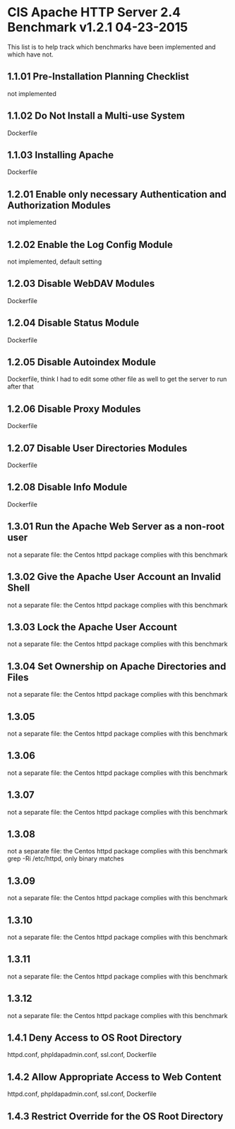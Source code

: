 # CIS Apache HTTP Server 2.4 Benchmark v1.2.1 04-23-2015
This list is to help track which benchmarks have been implemented and which have not.

## 1.1.01 Pre-Installation Planning Checklist
not implemented

## 1.1.02 Do Not Install a Multi-use System
Dockerfile

## 1.1.03 Installing Apache
Dockerfile

## 1.2.01 Enable only necessary Authentication and Authorization Modules
not implemented

## 1.2.02 Enable the Log Config Module
not implemented, default setting

## 1.2.03 Disable WebDAV Modules
Dockerfile

## 1.2.04 Disable Status Module
Dockerfile

## 1.2.05 Disable Autoindex Module
Dockerfile, think I had to edit some other file as well to get the server to run after that

## 1.2.06 Disable Proxy Modules
Dockerfile

## 1.2.07 Disable User Directories Modules
Dockerfile

## 1.2.08 Disable Info Module
Dockerfile

## 1.3.01 Run the Apache Web Server as a non-root user
not a separate file: the Centos httpd package complies with this benchmark

## 1.3.02 Give the Apache User Account an Invalid Shell
not a separate file: the Centos httpd package complies with this benchmark

## 1.3.03 Lock the Apache User Account
not a separate file: the Centos httpd package complies with this benchmark

## 1.3.04 Set Ownership on Apache Directories and Files
not a separate file: the Centos httpd package complies with this benchmark

## 1.3.05
not a separate file: the Centos httpd package complies with this benchmark

## 1.3.06
not a separate file: the Centos httpd package complies with this benchmark

## 1.3.07
not a separate file: the Centos httpd package complies with this benchmark

## 1.3.08
not a separate file: the Centos httpd package complies with this benchmark
grep -Ri /etc/httpd, only binary matches

## 1.3.09
not a separate file: the Centos httpd package complies with this benchmark

## 1.3.10
not a separate file: the Centos httpd package complies with this benchmark

## 1.3.11
not a separate file: the Centos httpd package complies with this benchmark

## 1.3.12
not a separate file: the Centos httpd package complies with this benchmark

## 1.4.1 Deny Access to OS Root Directory
httpd.conf, phpldapadmin.conf, ssl.conf, Dockerfile

## 1.4.2 Allow Appropriate Access to Web Content
httpd.conf, phpldapadmin.conf, ssl.conf, Dockerfile

## 1.4.3 Restrict Override for the OS Root Directory

